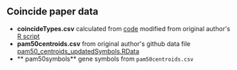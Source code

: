 ## Coincide paper data

- **coincideTypes.csv** calculated from [code]() modified from original author's [R script](https://github.com/kplaney/CoINcIDE/blob/master/Coincide_GenomeMedicine_dissertation_scripts/breastProcessAndGeneFeatures_script.R)
- **pam50centroids.csv** from original author's github data file [pam50_centroids_updatedSymbols.RData](https://github.com/kplaney/CoINcIDE/blob/master/Coincide_GenomeMedicine_dissertation_scripts/pam50_centroids_updatedSymbols.RData)
- ** pam50symbols** gene symbols from `pam50centroids.csv`
